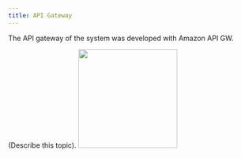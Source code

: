 ```yaml
---
title: API Gateway
---
```


The API gateway of the system was developed with Amazon API GW.

(Describe this topic).
<img src="/img/aws_api_gw.png" width="200"/>